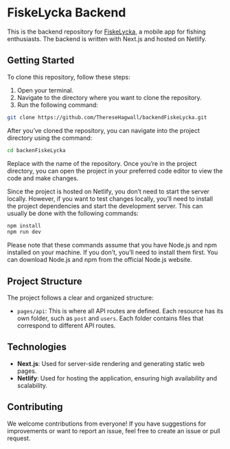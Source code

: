 # FiskeLycka Backend

This is the backend repository for [FiskeLycka](https://github.com/AnnebladFelix/FiskeLycka), a mobile app for fishing enthusiasts. The backend is written with Next.js and hosted on Netlify.

## Getting Started

To clone this repository, follow these steps:

1. Open your terminal.
2. Navigate to the directory where you want to clone the repository.
3. Run the following command:

```bash
git clone https://github.com/ThereseHagwall/backendFiskeLycka.git
```
After you’ve cloned the repository, you can navigate into the project directory using the command:

```bash 
cd backenFiskeLycka
```

Replace <repository-name> with the name of the repository. Once you’re in the project directory, you can open the project in your preferred code editor to view the code and make changes.

Since the project is hosted on Netlify, you don’t need to start the server locally. However, if you want to test changes locally, you’ll need to install the project dependencies and start the development server. This can usually be done with the following commands:
```bash
npm install
npm run dev
```
Please note that these commands assume that you have Node.js and npm installed on your machine. If you don’t, you’ll need to install them first. You can download Node.js and npm from the official Node.js website.

## Project Structure

The project follows a clear and organized structure:

- `pages/api`: This is where all API routes are defined. Each resource has its own folder, such as `post` and `users`. Each folder contains files that correspond to different API routes.

## Technologies

- **Next.js**: Used for server-side rendering and generating static web pages.
- **Netlify**: Used for hosting the application, ensuring high availability and scalability.

## Contributing

We welcome contributions from everyone! If you have suggestions for improvements or want to report an issue, feel free to create an issue or pull request.
